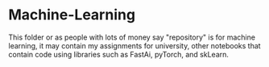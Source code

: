 # Machine-Learning
This folder or as people with lots of money say "repository" is for machine learning, it may contain my assignments for university, other notebooks that contain code using libraries such as FastAi, pyTorch, and skLearn.

